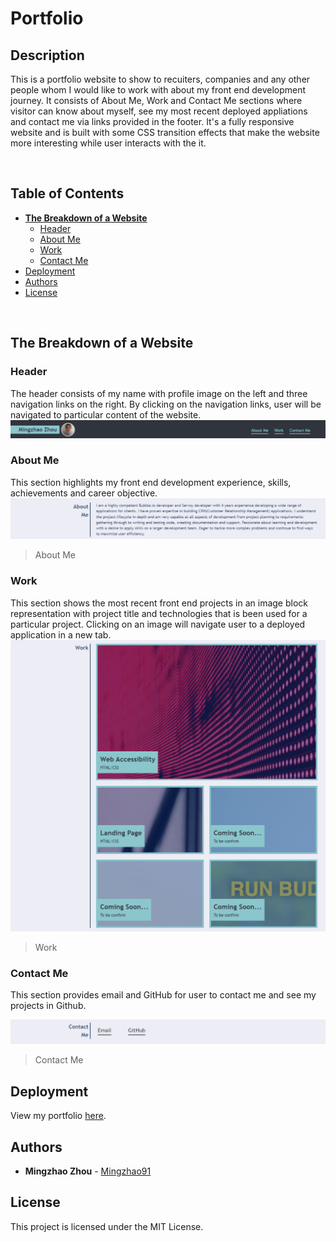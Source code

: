 # Portfolio

## Description

This is a portfolio website to show to recuiters, companies and any other people whom I would like to work with about my front end development journey. It consists of About Me, Work and Contact Me sections where visitor can know about myself, see my most recent deployed appliations and contact me via links provided in the footer. It's a fully responsive website and is built with some CSS transition effects that make the website more interesting while user interacts with the it.

<br/>

## Table of Contents

- **[The Breakdown of a Website](#breakdown)**
  - [Header](#breakdown-header)
  - [About Me](#breakdown-about-me)
  - [Work](#breakdown-work)
  - [Contact Me](#breakdown-contact-me)
- [Deployment](#deployment)
- [Authors](#authors)
- [License](#license)

<br/>

<div id="breakdown" />

## The Breakdown of a Website

<div id="breakdown-header" />

### Header

The header consists of my name with profile image on the left and three navigation links on the right. By clicking on the navigation links, user will be navigated to particular content of the website.
![Header Image](./assets/images/screenshots/portfolio-header.png)
<br />

<div id="breakdown-about-me" />

### About Me

This section highlights my front end development experience, skills, achievements and career objective.
![Hero Image](./assets/images/screenshots/portfolio-about-me.png)

> About Me

<div id="breakdown-work" />

### Work

This section shows the most recent front end projects in an image block representation with project title and technologies that is been used for a particular project. Clicking on an image will navigate user to a deployed application in a new tab.
![Hero Image](./assets/images/screenshots/portfolio-work.png)

> Work

<div id="breakdown-contact-me" />

### Contact Me

This section provides email and GitHub for user to contact me and see my projects in Github.

![Hero Image](./assets/images/screenshots/portfolio-contact-me.png)

> Contact Me

<div id="deployment" />

## Deployment

View my portfolio <a href="https://mingzhao91.github.io/portfolio" target="_blank">here</a>.
<br/>

<div id="authors" />

## Authors

- **Mingzhao Zhou** - <a href="https://github.com/Mingzhao91" target="_blank">Mingzhao91</a>
  <br/>

<div id="license" />

## License

This project is licensed under the MIT License.

